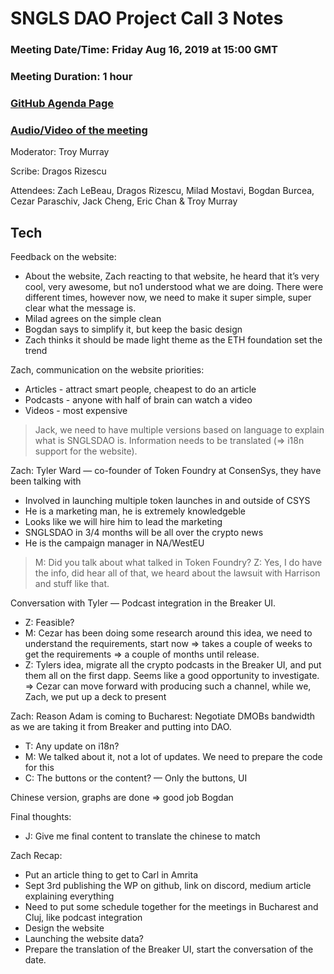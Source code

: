# SNGLS DAO Project Call 3 Notes

### Meeting Date/Time: Friday Aug 16, 2019 at 15:00 GMT
### Meeting Duration: 1 hour
### [GitHub Agenda Page](https://github.com/SingularDTV/snglsdao-pm/issues/4)
### [Audio/Video of the meeting](https://x.breaker.io/?type=series&id=a2f603dc22a1be4fa8d4ef9ce455360bf3ab8ce772526e35fef79175fa1dfadf&season=1ce1e2eede2395de6351df4d9e6db8069a198e127a178d3ea684e4eafc2f4a4c&episode=17a81fe5d6dc20d2650392c9ddad494126221680897919e3c11736093cca4774)

Moderator: Troy Murray

Scribe: Dragos Rizescu

Attendees: Zach LeBeau, Dragos Rizescu, Milad Mostavi, Bogdan Burcea, Cezar Paraschiv, Jack Cheng, Eric Chan & Troy Murray

## Tech

Feedback on the website:

- About the website, Zach reacting to that website, he heard that it’s very cool, very awesome, but no1 understood what we are doing. There were different times, however now, we need to make it super simple, super clear what the message is.
- Milad agrees on the simple clean
- Bogdan says to simplify it, but keep the basic design
- Zach thinks it should be made light theme as the ETH foundation set the trend

Zach, communication on the website priorities:
- Articles - attract smart people, cheapest to do an article
- Podcasts - anyone with half of brain can watch a video
- Videos - most expensive

> Jack, we need to have multiple versions based on language to explain what is SNGLSDAO is. Information needs to be translated (=> i18n support for the website).


Zach: Tyler Ward — co-founder of Token Foundry at ConsenSys, they have been talking with
- Involved in launching multiple token launches in and outside of CSYS
- He is a marketing man, he is extremely knowledgeble
- Looks like we will hire him to lead the marketing
- SNGLSDAO in 3/4 months will be all over the crypto news
- He is the campaign manager in NA/WestEU

> M: Did you talk about what talked in Token Foundry?
Z: Yes, I do have the info, did hear all of that, we heard about the lawsuit with Harrison and stuff like that.

Conversation with Tyler — Podcast integration in the Breaker UI.
- Z: Feasible?
- M: Cezar has been doing some research around this idea, we need to understand the requirements, start now => takes a couple of weeks to get the requirements => a couple of months until release.
- Z: Tylers idea, migrate all the crypto podcasts in the Breaker UI, and put them all on the first dapp. Seems like a good opportunity to investigate. 
=> Cezar can move forward with producing such a channel, while we, Zach, we put up a deck to present

Zach: Reason Adam is coming to Bucharest: Negotiate DMOBs bandwidth as we are taking it from Breaker and putting into DAO.

- T: Any update on i18n?
- M: We talked about it, not a lot of updates. We need to prepare the code for this
- C: The buttons or the content? — Only the buttons, UI



Chinese version, graphs are done => good job Bogdan

Final thoughts:
- J: Give me final content to translate the chinese to match

Zach Recap:
- Put an article thing to get to Carl in Amrita
- Sept 3rd publishing the WP on github, link on discord, medium article explaining everything
- Need to put some schedule together for the meetings in Bucharest and Cluj, like podcast integration
- Design the website
- Launching the website data?
- Prepare the translation of the Breaker UI, start the conversation of the date.

